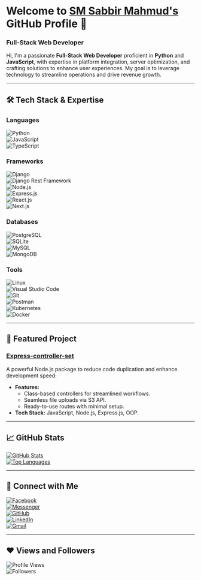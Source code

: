 # Welcome to [SM Sabbir Mahmud's](https://sabbirmahmud.com/) GitHub Profile 👋

### Full-Stack Web Developer  
Hi, I'm a passionate **Full-Stack Web Developer** proficient in **Python** and **JavaScript**, with expertise in platform integration, server optimization, and crafting solutions to enhance user experiences. My goal is to leverage technology to streamline operations and drive revenue growth.

---

## 🛠 Tech Stack & Expertise

### Languages  
![Python](https://img.shields.io/badge/Python-FFD43B?style=for-the-badge&logo=python&logoColor=blue)  
![JavaScript](https://img.shields.io/badge/JavaScript-F7DF1E?style=for-the-badge&logo=javascript&logoColor=black)  
![TypeScript](https://img.shields.io/badge/TypeScript-007ACC?style=for-the-badge&logo=typescript&logoColor=white)  

### Frameworks  
![Django](https://img.shields.io/badge/Django-092E20?style=for-the-badge&logo=django&logoColor=green)  
![Django Rest Framework](https://img.shields.io/badge/Django%20Rest%20Framework-ff1709?style=for-the-badge&logo=django&logoColor=white)  
![Node.js](https://img.shields.io/badge/Node.js-339933?style=for-the-badge&logo=nodedotjs&logoColor=white)  
![Express.js](https://img.shields.io/badge/Express.js-000000?style=for-the-badge&logo=express&logoColor=white)  
![React.js](https://img.shields.io/badge/React-20232A?style=for-the-badge&logo=react&logoColor=61DAFB)  
![Next.js](https://img.shields.io/badge/Next.js-000000?style=for-the-badge&logo=nextdotjs&logoColor=white)  

### Databases  
![PostgreSQL](https://img.shields.io/badge/PostgreSQL-316192?style=for-the-badge&logo=postgresql&logoColor=white)  
![SQLite](https://img.shields.io/badge/SQLite-07405E?style=for-the-badge&logo=sqlite&logoColor=white)  
![MySQL](https://img.shields.io/badge/MySQL-4479A1?style=for-the-badge&logo=mysql&logoColor=white)  
![MongoDB](https://img.shields.io/badge/MongoDB-4EA94B?style=for-the-badge&logo=mongodb&logoColor=white)  

### Tools  
![Linux](https://img.shields.io/badge/Linux-ffef00?style=for-the-badge&logo=linux&logoColor=black)  
![Visual Studio Code](https://img.shields.io/badge/VS%20Code-0078D4?style=for-the-badge&logo=visual%20studio%20code&logoColor=white)  
![Git](https://img.shields.io/badge/Git-F05032?style=for-the-badge&logo=git&logoColor=white)  
![Postman](https://img.shields.io/badge/Postman-FF6C37?style=for-the-badge&logo=postman&logoColor=white)  
![Kubernetes](https://img.shields.io/badge/Kubernetes-326ce5?style=for-the-badge&logo=kubernetes&logoColor=white)  
![Docker](https://img.shields.io/badge/Docker-2CA5E0?style=for-the-badge&logo=docker&logoColor=white)  

---

## 🌟 Featured Project

### [Express-controller-set](https://www.npmjs.com/package/express-controller-sets)  
A powerful Node.js package to reduce code duplication and enhance development speed:  

- **Features:**  
  - Class-based controllers for streamlined workflows.  
  - Seamless file uploads via S3 API.  
  - Ready-to-use routes with minimal setup.  
- **Tech Stack:** JavaScript, Node.js, Express.js, OOP.  

---

## 📈 GitHub Stats  
<a href="https://github.com/sabbir-mahmud/github-readme-stats"><img alt="GitHub Stats" src="https://github-readme-stats.vercel.app/api?username=sabbir-mahmud&show_icons=true&count_private=true&theme=react&hide_border=true&bg_color=0D1117" /></a>  
<a href="https://github.com/sabbir-mahmud/github-readme-stats"><img alt="Top Languages" src="https://github-readme-stats.vercel.app/api/top-langs/?username=sabbir-mahmud&langs_count=8&count_private=true&layout=compact&theme=react&hide_border=true&bg_color=0D1117" /></a>  

---

## 💬 Connect with Me  
[![Facebook](https://img.shields.io/badge/Facebook-1877F2?style=for-the-badge&logo=facebook&logoColor=white)](https://www.facebook.com/sabbir.mahmud.zim/)  
[![Messenger](https://img.shields.io/badge/Messenger-00B2FF?style=for-the-badge&logo=messenger&logoColor=white)](https://m.me/sabbir.mahmud.zim/)  
[![GitHub](https://img.shields.io/badge/GitHub-100000?style=for-the-badge&logo=github&logoColor=white)](https://github.com/sabbir-mahmud)  
[![LinkedIn](https://img.shields.io/badge/LinkedIn-0077B5?style=for-the-badge&logo=linkedin&logoColor=white)](https://www.linkedin.com/in/sabbirmahmudzim/)  
[![Gmail](https://img.shields.io/badge/Gmail-D14836?style=for-the-badge&logo=gmail&logoColor=white)](mailto:sabbir.mahmud.zim@gmail.com)  

---

## ❤ Views and Followers  
![Profile Views](https://komarev.com/ghpvc/?username=sabbir-mahmud)  
![Followers](https://img.shields.io/github/followers/sabbir-mahmud?label=Followers&style=social)  
